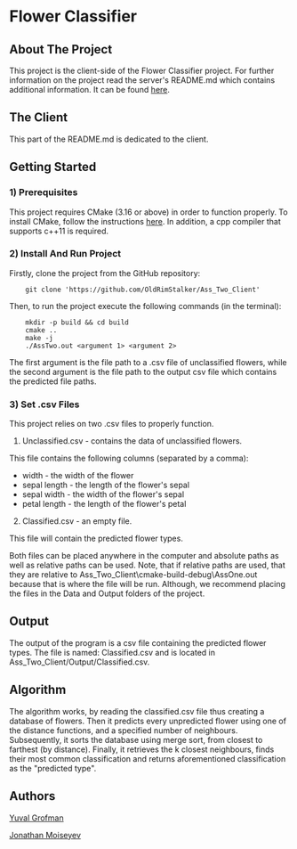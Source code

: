 # Flower Classifier

## About The Project

This project is the client-side of the Flower Classifier project. 
For further information on the project read the 
server's README.md which contains additional information. It can be found [here](https://github.com/yuvalgrofman/Ass_Two).

## The Client

This part of the README.md is dedicated to the client.

## Getting Started

### 1) Prerequisites

This project requires CMake (3.16 or above) in order to function properly.
To install CMake, follow the instructions [here](https://cmake.org/install/). In addition, a cpp compiler that supports c++11 is required.

### 2) Install And Run Project

Firstly, clone the project from the GitHub repository:

        git clone 'https://github.com/OldRimStalker/Ass_Two_Client'

Then, to run the project execute the following commands (in the terminal):

        mkdir -p build && cd build
        cmake ..
        make -j
        ./AssTwo.out <argument 1> <argument 2>


The first argument is the file path to a .csv file of unclassified flowers, 
while the second argument is the file path to the output csv file which contains the predicted file paths.

### 3) Set .csv Files

This project relies on two .csv files to properly function.

1. Unclassified.csv - contains the data of unclassified flowers.

This file contains the following columns (separated by a comma):

- width - the width of the flower
- sepal length - the length of the flower's sepal
- sepal width - the width of the flower's sepal
- petal length - the length of the flower's petal

2. Classified.csv - an empty file.

This file will contain the predicted flower types.

Both files can be placed anywhere in the computer and absolute paths as well as relative paths can be used. 
Note, that if relative paths are used, that they are relative to Ass_Two_Client\cmake-build-debug\AssOne.out 
because that is where the file will be run.
Although, we recommend placing the files in the Data and Output folders of the project. 

## Output

The output of the program is a csv file containing the predicted flower types.
The file is named: Classified.csv and is located in Ass_Two_Client/Output/Classified.csv.

## Algorithm

The algorithm works, by reading the classified.csv file thus creating a database of flowers.
Then it predicts every unpredicted flower using one of the distance functions, and a specified number of neighbours.
Subsequently, it sorts the database using merge sort, from closest to farthest (by distance).
Finally, it retrieves the k closest neighbours, finds their most common classification and returns aforementioned classification as the "predicted type".

## Authors

[Yuval Grofman](https://github.com/yuvalgrofman)

[Jonathan Moiseyev](https://github.com/OldRimStalker)